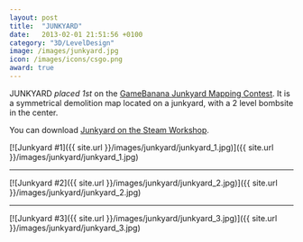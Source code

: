 ```yaml
---
layout: post
title:  "JUNKYARD"
date:   2013-02-01 21:51:56 +0100
category: "3D/LevelDesign"
image: /images/junkyard.jpg
icon: /images/icons/csgo.png
award: true
---
```


JUNKYARD _placed 1st_ on the <a href="http://gamebanana.com/contests/winners/23">GameBanana Junkyard Mapping Contest</a>. It is a symmetrical demolition map located on a junkyard, with a 2 level bombsite in the center.

You can download <a href="https://steamcommunity.com/sharedfiles/filedetails/?id=125612157">Junkyard on the Steam Workshop</a>.

[![Junkyard #1]({{ site.url }}/images/junkyard/junkyard_1.jpg)]({{ site.url }}/images/junkyard/junkyard_1.jpg)
<hr>
[![Junkyard #2]({{ site.url }}/images/junkyard/junkyard_2.jpg)]({{ site.url }}/images/junkyard/junkyard_2.jpg)
<hr>
[![Junkyard #3]({{ site.url }}/images/junkyard/junkyard_3.jpg)]({{ site.url }}/images/junkyard/junkyard_3.jpg)
